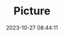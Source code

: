 ---
weight: 1
images:
- /images/edited/240.jpeg
title: Picture
date: 2023-10-27 08:44:11
tags: [luminarneo,work,ILCE7M3,24.0]
---